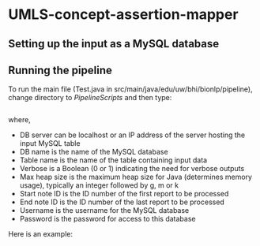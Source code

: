 # UMLS-concept-assertion-mapper
## Setting up the input as a MySQL database

## Running the pipeline
To run the main file (Test.java in src/main/java/edu/uw/bhi/bionlp/pipeline), change directory to *PipelineScripts* and then type:
```java -Xmx4g -Dlog4j.configurationFile=file:////home/vpejaver/repos/UMLS-concept-assertion-mapper/PipelineScripts/src/main/resources/log4j2.xml -cp "src/main/java:src/main/resources:lib/*" edu.uw.bhi.bionlp.pipeline.Test <DB server> <DB name> <Table name> <Verbose> <Max heap size> <Start note ID> <End note ID> <Username> <Password>
```
where,
* DB server can be localhost or an IP address of the server hosting the input MySQL table
* DB name is the name of the MySQL database
* Table name is the name of the table containing input data
* Verbose is a Boolean (0 or 1) indicating the need for verbose outputs
* Max heap size is the maximum heap size for Java (determines memory usage), typically an integer followed by g, m or k
* Start note ID is the ID number of the first report to be processed
* End note ID is the ID number of the last report to be processed
* Username is the username for the MySQL database
* Password is the password for access to this database

Here is an example:
```java -Xmx4g -Dlog4j.configurationFile=file:////home/vpejaver/repos/UMLS-concept-assertion-mapper/PipelineScripts/src/main/resources/log4j2.xml -cp "src/main/java:src/main/resources:lib/*" edu.uw.bhi.bionlp.pipeline.Test localhost CLEAR TAN_DATASET_SEG_OP 0 4g 1 871 vpejaver password
```
